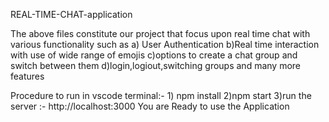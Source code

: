 REAL-TIME-CHAT-application

The above files constitute our project that focus upon real time chat with various functionality such as
    a) User Authentication
    b)Real time interaction with use of wide range of emojis
    c)options to create a chat group and switch between them
    d)login,logiout,switching groups and many more features

Procedure to run 
    in vscode terminal:-
                      1) npm install
                      2)npm start
                      3)run the server :- http://localhost:3000
You are Ready to use the Application
